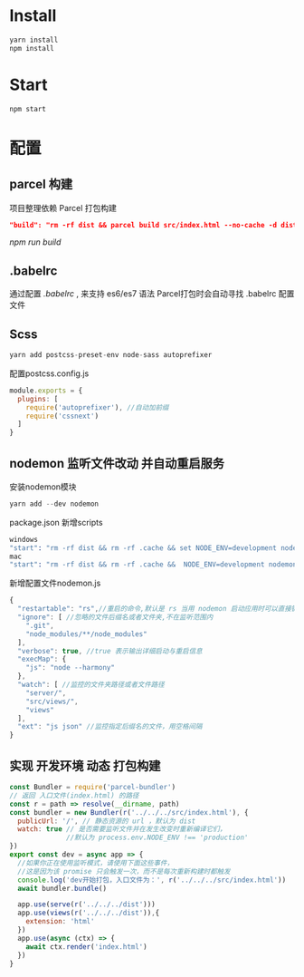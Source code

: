 # Install

```s
yarn install
npm install
```
# Start

```s
npm start
```

# 配置
## parcel 构建
项目整理依赖 Parcel 打包构建

```json
"build": "rm -rf dist && parcel build src/index.html --no-cache -d dist --public-url /"
```
*npm run build*

## .babelrc
通过配置 *.babelrc* , 来支持 es6/es7 语法
Parcel打包时会自动寻找 .babelrc 配置文件

## Scss

```s
yarn add postcss-preset-env node-sass autoprefixer
```
配置postcss.config.js
```js
module.exports = {
  plugins: [
    require('autoprefixer'), //自动加前缀
    require('cssnext')
  ]
}
```

## nodemon 监听文件改动 并自动重启服务
安装nodemon模块
```s
yarn add --dev nodemon
```
package.json 新增scripts
```s
windows
"start": "rm -rf dist && rm -rf .cache && set NODE_ENV=development nodemon ./start.js",
mac
"start": "rm -rf dist && rm -rf .cache &&  NODE_ENV=development nodemon ./start.js",
```
新增配置文件nodemon.js
```js
{
  "restartable": "rs",//重启的命令,默认是 rs 当用 nodemon 启动应用时可以直接键入 rs 直接重启服务。
  "ignore": [ //忽略的文件后缀名或者文件夹,不在监听范围内
    ".git",
    "node_modules/**/node_modules"
  ],
  "verbose": true, //true 表示输出详细启动与重启信息
  "execMap": {
    "js": "node --harmony"
  },
  "watch": [ //监控的文件夹路径或者文件路径
    "server/",
    "src/views/",
    "views"
  ],
  "ext": "js json" //监控指定后缀名的文件，用空格间隔
}
```

## 实现 开发环境 动态 打包构建
```js
const Bundler = require('parcel-bundler')
// 返回 入口文件(index.html) 的路径
const r = path => resolve(__dirname, path)
const bundler = new Bundler(r('../../../src/index.html'), {
  publicUrl: '/', // 静态资源的 url ，默认为 dist
  watch: true // 是否需要监听文件并在发生改变时重新编译它们，
              //默认为 process.env.NODE_ENV !== 'production'
})
export const dev = async app => {
  //如果你正在使用监听模式，请使用下面这些事件，
  //这是因为该 promise 只会触发一次，而不是每次重新构建时都触发
  console.log('dev开始打包，入口文件为：', r('../../../src/index.html'))
  await bundler.bundle()

  app.use(serve(r('../../../dist')))
  app.use(views(r('../../../dist')),{
    extension: 'html'
  })
  app.use(async (ctx) => {
    await ctx.render('index.html')
  })
}
```